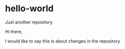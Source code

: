 # hello-world
Just another repository


Hi there,

  I would like to say this is about changes in the repository

